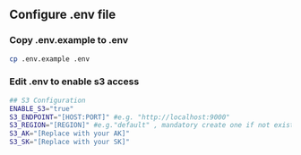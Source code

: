 ## Configure .env file ##
### Copy .env.example to .env
```bash
cp .env.example .env
```
### Edit .env to enable s3 access
```bash
## S3 Configuration
ENABLE_S3="true"
S3_ENDPOINT="[HOST:PORT]" #e.g. "http://localhost:9000"
S3_REGION="[REGION]" #e.g."default" , mandatory create one if not exist
S3_AK="[Replace with your AK]"
S3_SK="[Replace with your SK]"
```
